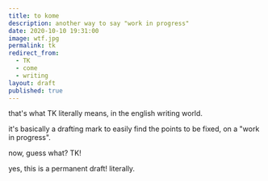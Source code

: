 ```yaml
---
title: to kome
description: another way to say "work in progress"
date: 2020-10-10 19:31:00
image: wtf.jpg
permalink: tk
redirect_from:
  - TK
  - come
  - writing
layout: draft
published: true
---
```


that's what TK literally means, in the english writing world.

it's basically a drafting mark to easily find the points to be fixed, on a "work in progress".

now, guess what? TK!

yes, this is a permanent draft! literally.
